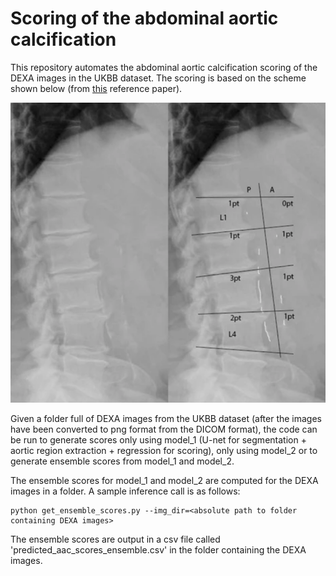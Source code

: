 # Scoring of the abdominal aortic calcification

This repository automates the abdominal aortic calcification scoring of the DEXA images in the UKBB dataset. The scoring is based on the scheme shown below (from [this](https://bmcnephrol.biomedcentral.com/articles/10.1186/s12882-017-0480-2) reference paper).

![ScreenShot](model_1/images/Abdominal_aortic_calcification_quantification.png)

Given a folder full of DEXA images from the UKBB dataset (after the images have been converted to png format from the DICOM format), the code can be run to generate scores only using model_1 (U-net for segmentation + aortic region extraction + regression for scoring), only using model_2 or to generate ensemble scores from model_1 and model_2.

The ensemble scores for model_1 and model_2 are computed for the DEXA images in a folder. A sample inference call is as follows:

```
python get_ensemble_scores.py --img_dir=<absolute path to folder containing DEXA images>
```

The ensemble scores are output in a csv file called 'predicted_aac_scores_ensemble.csv' in the folder containing the DEXA images.
